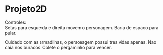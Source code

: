 # Projeto2D
Controles: <br>
Setas para esquerda e direita movem o personagem.
Barra de espaco para pular.

Cuidado com as armadilhas, o personagem possui tres vidas apenas.
Nao caia nos buracos.
Colete o pergaminho para vencer.
